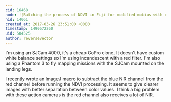 ```yaml
---
cid: 16468
node: ![Batching the process of NDVI in Fiji for modified mobius with red filter](../notes/suman/03-26-2017/batching-the-process-of-ndvi-in-fiji-for-modified-mobius-with-red-filter)
nid: 14061
created_at: 2017-03-26 23:51:00 +0000
timestamp: 1490572260
uid: 504525
author: reversevector
---
```


I'm using an SJCam 4000, it's a cheap GoPro clone. It doesn't have custom white balance settings so I'm using incandescent with a red filter. I'm also using a Phantom 3 to fly mapping missions with the SJCam mounted on the landing legs.

I recently wrote an ImageJ macro to subtract the blue NIR channel from the red channel before running the NDVI processing. It seems to give clearer images with better separation between color values. I think a big problem with these action cameras is the red channel also receives a lot of NIR. 